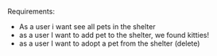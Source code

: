 Requirements:

- As a user i want see all pets in the shelter
- as a user I want to add pet to the shelter, we found kitties!
- as a user I want to adopt a pet from the shelter (delete)
